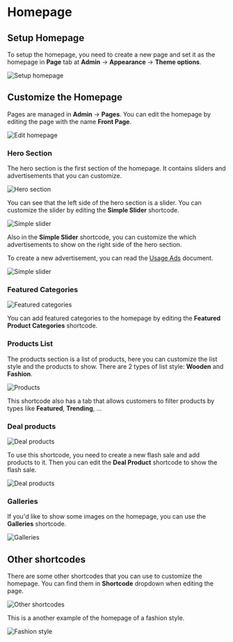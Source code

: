 # Homepage

## Setup Homepage

To setup the homepage, you need to create a new page and set it as the homepage in **Page** tab at **Admin** ->
**Appearance** -> **Theme options**.

![Setup homepage](./images/usage-homepage-1.png)

## Customize the Homepage

Pages are managed in **Admin** -> **Pages**. You can edit the homepage by editing the page with the name **Front Page**.

![Edit homepage](./images/usage-homepage-2.png)

### Hero Section

The hero section is the first section of the homepage. It contains sliders and advertisements that you can customize.

![Hero section](./images/usage-homepage-3.png)

You can see that the left side of the hero section is a slider. You can customize the slider by editing the **Simple
Slider** shortcode.

![Simple slider](./images/usage-homepage-4.png)

Also in the **Simple Slider** shortcode, you can customize the which advertisements to show on the right side of the
hero section.

To create a new advertisement, you can read the [Usage Ads](./usage-ads.md) document.

![Simple slider](./images/usage-homepage-5.png)

### Featured Categories

![Featured categories](./images/usage-homepage-6.png)

You can add featured categories to the homepage by editing the **Featured Product Categories** shortcode.

### Products List

The products section is a list of products, here you can customize the list style and the products to show.
There are 2 types of list style: **Wooden** and **Fashion**.

![Products](./images/usage-homepage-7.png)

This shortcode also has a tab that allows customers to filter products by types like **Featured**, **Trending**, ...

### Deal products

![Deal products](./images/usage-homepage-8.png)

To use this shortcode, you need to create a new flash sale and add products to it. Then you can edit the **Deal Product**
shortcode to show the flash sale.

![Deal products](./images/usage-homepage-9.png)

### Galleries

If you'd like to show some images on the homepage, you can use the **Galleries** shortcode.

![Galleries](./images/usage-homepage-10.png)

## Other shortcodes

There are some other shortcodes that you can use to customize the homepage. You can find them in **Shortcode** dropdown
when editing the page.

![Other shortcodes](./images/usage-homepage-11.png)

This is a another example of the homepage of a fashion style.

![Fashion style](./images/usage-homepage-12.png)
